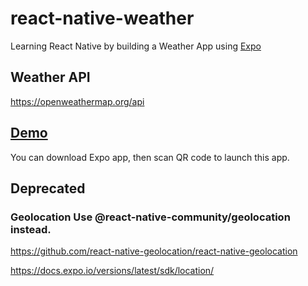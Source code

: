 # react-native-weather

Learning React Native by building a Weather App using [Expo](https://docs.expo.io/)

## Weather API

https://openweathermap.org/api

## [Demo](https://expo.io/@indiu6/projects/weather-app-by-react-native)

You can download Expo app, then scan QR code to launch this app.

## Deprecated

### Geolocation Use @react-native-community/geolocation instead.

https://github.com/react-native-geolocation/react-native-geolocation

https://docs.expo.io/versions/latest/sdk/location/
